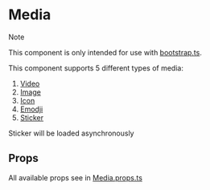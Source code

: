 # Media

> [!NOTE]
> This component is only intended for use with [bootstrap.ts](../../bootstrap.ts).

This component supports 5 different types of media:

1. [Video](./VideoPresset.vue)
2. [Image](./Image.vue)
3. [Icon](./Icon.vue)
4. [Emodji](./Emodji.vue)
5. [Sticker](./Sticker.vue)

Sticker will be loaded asynchronously

## Props

All available props see in [Media.props.ts](./Media.props.ts)
